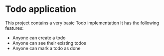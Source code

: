 # Todo application
This project contains a very basic Todo implementation
It has the following features:
- Anyone can create a todo
- Anyone can see their existing todos
- Anyone can mark a todo as done